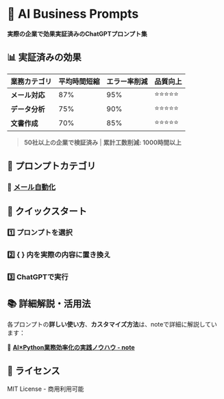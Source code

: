 # 🚀 AI Business Prompts
**実際の企業で効果実証済みのChatGPTプロンプト集**

## 📊 実証済みの効果

| 業務カテゴリ | 平均時間短縮 | エラー率削減 | 品質向上 |
|------------|------------|------------|--------|
| **メール対応** | 87% | 95% | ⭐⭐⭐⭐⭐ |
| **データ分析** | 75% | 90% | ⭐⭐⭐⭐⭐ |
| **文書作成** | 70% | 85% | ⭐⭐⭐⭐⭐ |

> **50社以上の企業で検証済み** | **累計工数削減: 1000時間以上**

## 📁 プロンプトカテゴリ

### 🔸 [メール自動化](./email-automation/)

## 🚀 クイックスタート

### 1️⃣ プロンプトを選択
### 2️⃣ { } 内を実際の内容に置き換え
### 3️⃣ ChatGPTで実行

## 📚 詳細解説・活用法

各プロンプトの**詳しい使い方**、**カスタマイズ方法**は、noteで詳細に解説しています：

🔗 **[AI×Python業務効率化の実践ノウハウ - note](https://note.com/prompt_ai_rab)**

## 📄 ライセンス
MIT License - 商用利用可能
